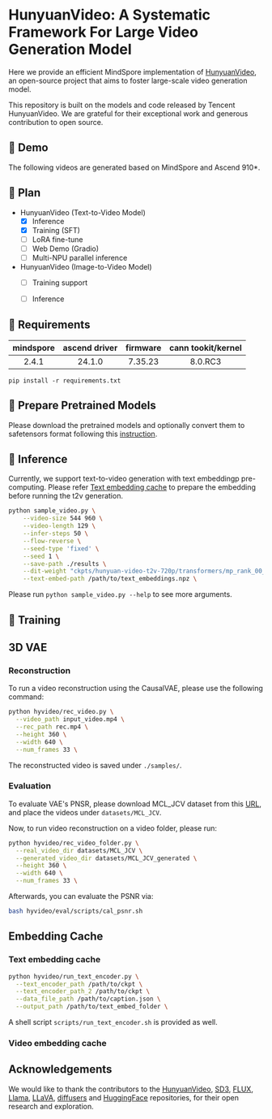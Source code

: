 # HunyuanVideo: A Systematic Framework For Large Video Generation Model

Here we provide an efficient MindSpore implementation of [HunyuanVideo](https://github.com/Tencent/HunyuanVideo), an open-source project that aims to foster large-scale video generation model.

This repository is built on the models and code released by Tencent HunyuanVideo. We are grateful for their exceptional work and generous contribution to open source.


## 🎥 Demo

The following videos are generated based on MindSpore and Ascend 910*.



## 📑 Plan

- HunyuanVideo (Text-to-Video Model)
  - [x] Inference
  - [x] Training (SFT)
  - [ ] LoRA fine-tune
  - [ ] Web Demo (Gradio)
  - [ ] Multi-NPU parallel inference
- HunyuanVideo (Image-to-Video Model)
  - [ ] Training support
  - [ ] Inference


## 📜 Requirements

| mindspore | ascend driver | firmware | cann tookit/kernel |
| :---:     |   :---:       | :---:    | :---:              |
| 2.4.1     |  24.1.0     |7.35.23    |   8.0.RC3   |

```
pip install -r requirements.txt 
```

## 🧱 Prepare Pretrained Models

Please download the pretrained models and optionally convert them to safetensors format following this [instruction](./ckpts/README.md).

## 📀 Inference

Currently, we support text-to-video generation with text embeddingp pre-computing. Please refer [Text embedding cache](#text-embedding-cache) to prepare the embedding before running the t2v generation.

``` bash
python sample_video.py \
    --video-size 544 960 \
    --video-length 129 \
    --infer-steps 50 \
    --flow-reverse \
    --seed-type 'fixed' \
    --seed 1 \
    --save-path ./results \
    --dit-weight "ckpts/hunyuan-video-t2v-720p/transformers/mp_rank_00_model_states.pt" \
    --text-embed-path /path/to/text_embeddings.npz \

```

Please run `python sample_video.py --help` to see more arguments.


## 🔑 Training 



## 3D VAE

### Reconstruction

To run a video reconstruction using the CausalVAE, please use the following command:
```bash
python hyvideo/rec_video.py \
  --video_path input_video.mp4 \
  --rec_path rec.mp4 \
  --height 360 \
  --width 640 \
  --num_frames 33 \
```
The reconstructed video is saved under `./samples/`.


### Evaluation

To evaluate VAE's PNSR, please download MCL_JCV dataset from this [URL](https://mcl.usc.edu/mcl-jcv-dataset/), and place the videos under `datasets/MCL_JCV`.

Now, to run video reconstruction on a video folder, please run:

```bash
python hyvideo/rec_video_folder.py \
  --real_video_dir datasets/MCL_JCV \
  --generated_video_dir datasets/MCL_JCV_generated \
  --height 360 \
  --width 640 \
  --num_frames 33 \
```

Afterwards, you can evaluate the PSNR via:
```bash
bash hyvideo/eval/scripts/cal_psnr.sh
```
## Embedding Cache

### Text embedding cache

```bash
python hyvideo/run_text_encoder.py \
  --text_encoder_path /path/to/ckpt \
  --text_encoder_path_2 /path/to/ckpt \
  --data_file_path /path/to/caption.json \
  --output_path /path/to/text_embed_folder \
```

A shell script `scripts/run_text_encoder.sh` is provided as well.

### Video embedding cache


## Acknowledgements

We would like to thank the contributors to the [HunyuanVideo](https://arxiv.org/abs/2412.03603), [SD3](https://huggingface.co/stabilityai/stable-diffusion-3-medium), [FLUX](https://github.com/black-forest-labs/flux), [Llama](https://github.com/meta-llama/llama), [LLaVA](https://github.com/haotian-liu/LLaVA), [diffusers](https://github.com/huggingface/diffusers) and [HuggingFace](https://huggingface.co) repositories, for their open research and exploration.

